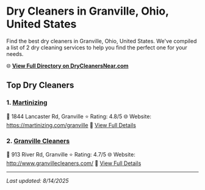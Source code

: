 # Dry Cleaners in Granville, Ohio, United States

Find the best dry cleaners in Granville, Ohio, United States. We've compiled a list of 2 dry cleaning services to help you find the perfect one for your needs.

🌐 **[View Full Directory on DryCleanersNear.com](https://drycleanersnear.com/city/US/Ohio/Granville)**

## Top Dry Cleaners

### 1. [Martinizing](https://drycleanersnear.com/dryCleaner/689aa0e32abe37ea0a6568e6/martinizing)
📍 1844 Lancaster Rd, Granville
⭐ Rating: 4.8/5
🌐 Website: https://martinizing.com/granville
🔗 [View Full Details](https://drycleanersnear.com/dryCleaner/689aa0e32abe37ea0a6568e6/martinizing)

### 2. [Granville Cleaners](https://drycleanersnear.com/dryCleaner/689aa0992abe37ea0a656677/granville-cleaners)
📍 913 River Rd, Granville
⭐ Rating: 4.7/5
🌐 Website: http://www.granvillecleaners.com/
🔗 [View Full Details](https://drycleanersnear.com/dryCleaner/689aa0992abe37ea0a656677/granville-cleaners)


---

*Last updated: 8/14/2025*
